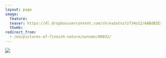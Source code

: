 ```yaml
---
layout: page
image:
  feature:
  teaser: https://dl.dropboxusercontent.com/sh/ea1wtnz7z734o12/AABdBZEsOBOuUd-0jxU0AAOca/luontokuvat/syksy/DSC14447-245px.jpg
  thumb:
redirect_from:
  - /en/pictures-of-finnish-nature/autumn/00032/
---
```


[![](https://dl.dropboxusercontent.com/sh/ea1wtnz7z734o12/AADlufA-B71ymIgQmYtgU2M0a/luontokuvat/syksy/DSC14447-800px.jpg)](https://dl.dropboxusercontent.com/sh/ea1wtnz7z734o12/AAA-adG_zOqvryAH20nzS8rqa/luontokuvat/syksy/DSC14447.jpg)
